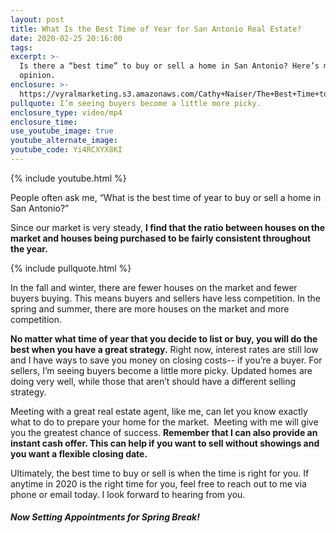 ```yaml
---
layout: post
title: What Is the Best Time of Year for San Antonio Real Estate?
date: 2020-02-25 20:16:00
tags:
excerpt: >-
  Is there a “best time” to buy or sell a home in San Antonio? Here’s my expert
  opinion.
enclosure: >-
  https://vyralmarketing.s3.amazonaws.com/Cathy+Naiser/The+Best+Time+to+Buy+or+Sell+in+San+Antonio.mp4
pullquote: I’m seeing buyers become a little more picky.
enclosure_type: video/mp4
enclosure_time:
use_youtube_image: true
youtube_alternate_image:
youtube_code: Yi4RCXYX8KI
---
```


{% include youtube.html %}

People often ask me, “What is the best time of year to buy or sell a home in San Antonio?”&nbsp;

Since our market is very steady,&nbsp;**I find that the ratio between houses on the market and houses being purchased to be fairly consistent throughout the year.**

{% include pullquote.html %}

In the fall and winter, there are fewer houses on the market and fewer buyers buying. This means buyers and sellers have less competition. In the spring and summer, there are more houses on the market and more competition.&nbsp;

**No matter what time of year that you decide to list or buy, you will do the best when you have a great strategy.**&nbsp;Right now, interest rates are still low and I have ways to save you money on closing costs-- if you’re a buyer. For sellers, I’m seeing buyers become a little more picky. Updated homes are doing very well, while those that aren’t should have a different selling strategy.

Meeting with a great real estate agent, like me, can let you know exactly what to do to prepare your home for the market.&nbsp; Meeting with me will give you the greatest chance of success.&nbsp;**Remember that I can also provide an instant cash offer. This can help if you want to sell without showings and you want a flexible closing date.**

Ultimately, the best time to buy or sell is when the time is right for you. If anytime in 2020 is the right time for you, feel free to reach out to me via phone or email today. I look forward to hearing from you.&nbsp;

#### ***Now Setting Appointments for Spring Break\!***

&nbsp;